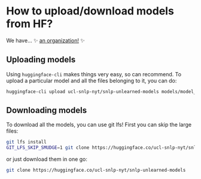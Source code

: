 # How to upload/download models from HF?

We have... ✨ [an organization!](https://huggingface.co/ucl-snlp-nyt) ✨

## Uploading models

Using `huggingface-cli` makes things very easy, so can recommend. To upload a particular model and all the files belonging to it, you can do:

```bash
huggingface-cli upload ucl-snlp-nyt/snlp-unlearned-models models/model_name models/model_name
```

## Downloading models

To download all the models, you can use git lfs! First you can skip the large files:

```bash
git lfs install
GIT_LFS_SKIP_SMUDGE=1 git clone https://huggingface.co/ucl-snlp-nyt/snlp-unlearned-models
```

or just download them in one go:

```bash
git clone https://huggingface.co/ucl-snlp-nyt/snlp-unlearned-models
```
